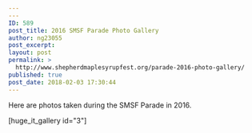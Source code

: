 ```yaml
---
---
ID: 589
post_title: 2016 SMSF Parade Photo Gallery
author: ng23055
post_excerpt:
layout: post
permalink: >
  http://www.shepherdmaplesyrupfest.org/parade-2016-photo-gallery/
published: true
post_date: 2018-02-03 17:30:44
---
```

Here are photos taken during the SMSF Parade in 2016.

[huge_it_gallery id="3"]